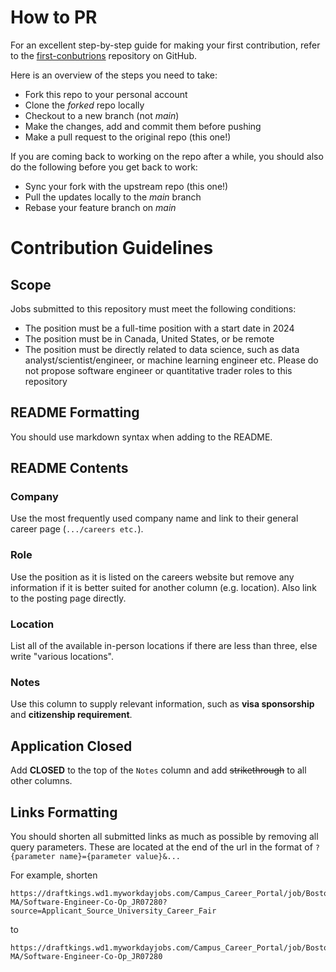 # How to PR
For an excellent step-by-step guide for making your first contribution, refer to the [first-conbutrions](https://github.com/firstcontributions/first-contributions) repository on GitHub.

Here is an overview of the steps you need to take:

- Fork this repo to your personal account
- Clone the *forked* repo locally
- Checkout to a new branch (not *main*)
- Make the changes, add and commit them before pushing
- Make a pull request to the original repo (this one!)

If you are coming back to working on the repo after a while, you should also do the following before you get back to work:

- Sync your fork with the upstream repo (this one!)
- Pull the updates locally to the *main* branch
- Rebase your feature branch on *main*

# Contribution Guidelines
## Scope
Jobs submitted to this repository must meet the following conditions:

- The position must be a full-time position with a start date in 2024
- The position must be in Canada, United States, or be remote
- The position must be directly related to data science, such as data analyst/scientist/engineer, or machine learning engineer etc. Please do not propose software engineer or quantitative trader roles to this repository

## README Formatting
You should use markdown syntax when adding to the README.

## README Contents
### Company
Use the most frequently used company name and link to their general career page (`.../careers etc.`).

### Role
Use the position as it is listed on the careers website but remove any information if it is better suited for another column (e.g. location). Also link to the posting page directly.

### Location
List all of the available in-person locations if there are less than three, else write "various locations".

### Notes
Use this column to supply relevant information, such as **visa sponsorship** and **citizenship requirement**.

## Application Closed
Add **CLOSED** to the top of the `Notes` column and add ~~strikethrough~~ to all other columns.

## Links Formatting
You should shorten all submitted links as much as possible by removing all query parameters. These are located at the end of the url in the format of `?{parameter name}={parameter value}&...`

For example, shorten
```
https://draftkings.wd1.myworkdayjobs.com/Campus_Career_Portal/job/Boston-MA/Software-Engineer-Co-Op_JR07280?source=Applicant_Source_University_Career_Fair
```
to 
```
https://draftkings.wd1.myworkdayjobs.com/Campus_Career_Portal/job/Boston-MA/Software-Engineer-Co-Op_JR07280
```
